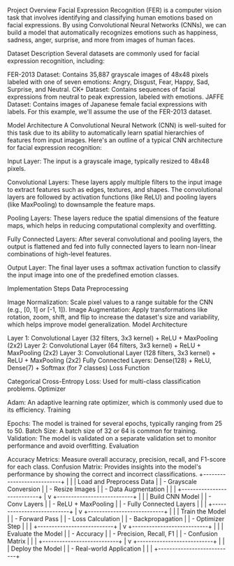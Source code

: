 Project Overview
Facial Expression Recognition (FER) is a computer vision task that involves identifying and classifying human emotions based on facial expressions. By using Convolutional Neural Networks (CNNs), we can build a model that automatically recognizes emotions such as happiness, sadness, anger, surprise, and more from images of human faces.

Dataset Description
Several datasets are commonly used for facial expression recognition, including:

FER-2013 Dataset: Contains 35,887 grayscale images of 48x48 pixels labeled with one of seven emotions: Angry, Disgust, Fear, Happy, Sad, Surprise, and Neutral.
CK+ Dataset: Contains sequences of facial expressions from neutral to peak expression, labeled with emotions.
JAFFE Dataset: Contains images of Japanese female facial expressions with labels.
For this example, we'll assume the use of the FER-2013 dataset.

Model Architecture
A Convolutional Neural Network (CNN) is well-suited for this task due to its ability to automatically learn spatial hierarchies of features from input images. Here's an outline of a typical CNN architecture for facial expression recognition:

Input Layer: The input is a grayscale image, typically resized to 48x48 pixels.

Convolutional Layers: These layers apply multiple filters to the input image to extract features such as edges, textures, and shapes. The convolutional layers are followed by activation functions (like ReLU) and pooling layers (like MaxPooling) to downsample the feature maps.

Pooling Layers: These layers reduce the spatial dimensions of the feature maps, which helps in reducing computational complexity and overfitting.

Fully Connected Layers: After several convolutional and pooling layers, the output is flattened and fed into fully connected layers to learn non-linear combinations of high-level features.

Output Layer: The final layer uses a softmax activation function to classify the input image into one of the predefined emotion classes.

Implementation Steps
Data Preprocessing

Image Normalization: Scale pixel values to a range suitable for the CNN (e.g., [0, 1] or [-1, 1]).
Image Augmentation: Apply transformations like rotation, zoom, shift, and flip to increase the dataset's size and variability, which helps improve model generalization.
Model Architecture

Layer 1: Convolutional Layer (32 filters, 3x3 kernel) + ReLU + MaxPooling (2x2)
Layer 2: Convolutional Layer (64 filters, 3x3 kernel) + ReLU + MaxPooling (2x2)
Layer 3: Convolutional Layer (128 filters, 3x3 kernel) + ReLU + MaxPooling (2x2)
Fully Connected Layers: Dense(128) + ReLU, Dense(7) + Softmax (for 7 classes)
Loss Function

Categorical Cross-Entropy Loss: Used for multi-class classification problems.
Optimizer

Adam: An adaptive learning rate optimizer, which is commonly used due to its efficiency.
Training

Epochs: The model is trained for several epochs, typically ranging from 25 to 50.
Batch Size: A batch size of 32 or 64 is common for training.
Validation: The model is validated on a separate validation set to monitor performance and avoid overfitting.
Evaluation

Accuracy Metrics: Measure overall accuracy, precision, recall, and F1-score for each class.
Confusion Matrix: Provides insights into the model's performance by showing the correct and incorrect classifications.
+---------------------------+
|                           |
| Load and Preprocess Data  |
| - Grayscale Conversion    |
| - Resize Images           |
| - Data Augmentation       |
|                           |
+---------------------------+
            |
            v
+---------------------------+
|                           |
| Build CNN Model           |
| - Conv Layers             |
| - ReLU + MaxPooling       |
| - Fully Connected Layers  |
|                           |
+---------------------------+
            |
            v
+---------------------------+
|                           |
| Train the Model           |
| - Forward Pass            |
| - Loss Calculation        |
| - Backpropagation         |
| - Optimizer Step          |
|                           |
+---------------------------+
            |
            v
+---------------------------+
|                           |
| Evaluate the Model        |
| - Accuracy                |
| - Precision, Recall, F1   |
| - Confusion Matrix        |
|                           |
+---------------------------+
            |
            v
+---------------------------+
|                           |
| Deploy the Model          |
| - Real-world Application  |
|                           |
+---------------------------+
